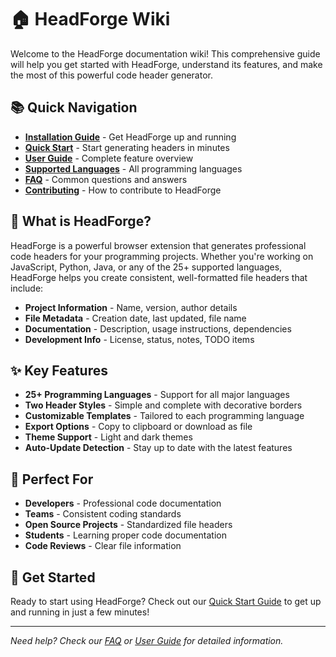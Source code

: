 # 🏠 HeadForge Wiki

Welcome to the HeadForge documentation wiki! This comprehensive guide will help you get started with HeadForge, understand its features, and make the most of this powerful code header generator.

## 📚 Quick Navigation

- **[Installation Guide](Installation-Guide.md)** - Get HeadForge up and running
- **[Quick Start](Quick-Start.md)** - Start generating headers in minutes
- **[User Guide](User-Guide.md)** - Complete feature overview
- **[Supported Languages](Supported-Languages.md)** - All programming languages
- **[FAQ](FAQ.md)** - Common questions and answers
- **[Contributing](Contributing.md)** - How to contribute to HeadForge

## 🚀 What is HeadForge?

HeadForge is a powerful browser extension that generates professional code headers for your programming projects. Whether you're working on JavaScript, Python, Java, or any of the 25+ supported languages, HeadForge helps you create consistent, well-formatted file headers that include:

- **Project Information** - Name, version, author details
- **File Metadata** - Creation date, last updated, file name
- **Documentation** - Description, usage instructions, dependencies
- **Development Info** - License, status, notes, TODO items

## ✨ Key Features

- **25+ Programming Languages** - Support for all major languages
- **Two Header Styles** - Simple and complete with decorative borders
- **Customizable Templates** - Tailored to each programming language
- **Export Options** - Copy to clipboard or download as file
- **Theme Support** - Light and dark themes
- **Auto-Update Detection** - Stay up to date with the latest features

## 🎯 Perfect For

- **Developers** - Professional code documentation
- **Teams** - Consistent coding standards
- **Open Source Projects** - Standardized file headers
- **Students** - Learning proper code documentation
- **Code Reviews** - Clear file information

## 🔗 Get Started

Ready to start using HeadForge? Check out our [Quick Start Guide](Quick-Start.md) to get up and running in just a few minutes!

---

*Need help? Check our [FAQ](FAQ.md) or [User Guide](User-Guide.md) for detailed information.*
